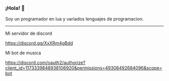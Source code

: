 ### ¡Hola! 👋

Soy un programador en lua y variados lenguajes de programacion.

----------------------------------------------------------------

Mi servidor de discord

https://discord.gg/XxXRm4gBdd

Mi bot de musica

https://discord.com/oauth2/authorize?client_id=1173339848938106920&permissions=49308492684096&scope=bot

<!--
**outrozl/outrozl** is a ✨ _special_ ✨ repository because its `README.md` (this file) appears on your GitHub profile.

Here are some ideas to get you started:

- 🔭 I’m currently working on ...
- 🌱 I’m currently learning ...
- 👯 I’m looking to collaborate on ...
- 🤔 I’m looking for help with ...
- 💬 Ask me about ...
- 📫 How to reach me: ...
- 😄 Pronouns: ...
- ⚡ Fun fact: ...
-->

